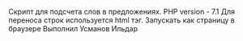 Скрипт для подсчета слов в предложениях.
PHP version - 7.1
Для переноса строк используется html тэг. Запускать как страницу в браузере
Выполнил Усманов Ильдар
